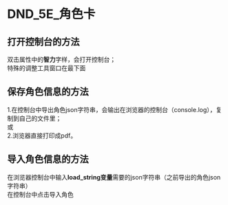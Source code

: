 # DND_5E_角色卡

## 打开控制台的方法
双击属性中的**智力**字样，会打开控制台；<br>
特殊的调整工具窗口在最下面

## 保存角色信息的方法
1.在控制台中导出角色json字符串，会输出在浏览器的控制台（console.log），复制到自己的文件里；<br>
或<br>
2.浏览器直接打印成pdf。

## 导入角色信息的方法
在浏览器控制台中输入**load_string变量**需要的json字符串（之前导出的角色json字符串）<br>
在控制台中点击导入角色
